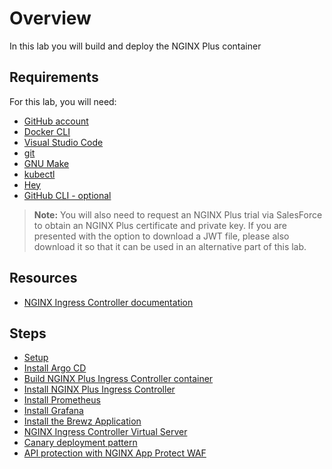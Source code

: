 # Overview

In this lab you will build and deploy the NGINX Plus container

## Requirements

For this lab, you will need:

- [GitHub account](https://github.com)
- [Docker CLI](https://docs.docker.com/engine/install/)
- [Visual Studio Code](https://code.visualstudio.com/)
- [git](https://git-scm.com/downloads)
- [GNU Make](https://www.gnu.org/software/make/)
- [kubectl](https://kubernetes.io/docs/tasks/tools/)
- [Hey](https://github.com/rakyll/hey)
- [GitHub CLI - optional](https://cli.github.com/)

> **Note:** You will also need to request an NGINX Plus trial via SalesForce to obtain an NGINX Plus certificate and private key. If you are presented with the option to download a JWT file, please also download it so that it can be used in an alternative part of this lab.

## Resources

- [NGINX Ingress Controller documentation](https://docs.nginx.com/nginx-ingress-controller/)

## Steps

- [Setup](setup.md)
- [Install Argo CD](argocd.md)
- [Build NGINX Plus Ingress Controller container](build_nic.md)
- [Install NGINX Plus Ingress Controller](install_nic.md)
- [Install Prometheus](install_prometheus.md)
- [Install Grafana](install_grafana.md)
- [Install the Brewz Application](brewz.md)
- [NGINX Ingress Controller Virtual Server](virtualserver.md)
- [Canary deployment pattern](canary.md)
- [API protection with NGINX App Protect WAF](waf.md)
